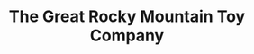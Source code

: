 ---
title: "The Great Rocky Mountain Toy Company"
url: /bozeman/the-great-rocky-mountain-toy-company/
shop: Spielzeug
---